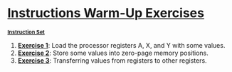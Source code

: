# [**Instructions Warm-Up Exercises**](Exercises.pdf)

<sub>[**Instruction Set**](http://www.6502.org/tutorials/6502opcodes.html)</sub>

1. [**Exercise 1**](exerciseone.asm): Load the processor registers A, X, and Y with some values.
2. [**Exercise 2**](exercisetwo.asm): Store some values into zero-page memory positions.
3. [**Exercise 3**](exercisethree.asm): Transferring values from registers to other registers.